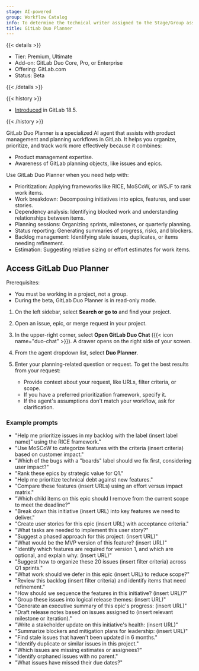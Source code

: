 ```yaml
---
stage: AI-powered
group: Workflow Catalog
info: To determine the technical writer assigned to the Stage/Group associated with this page, see https://handbook.gitlab.com/handbook/product/ux/technical-writing/#assignments
title: GitLab Duo Planner
---
```


{{< details >}}

- Tier: Premium, Ultimate
- Add-on: GitLab Duo Core, Pro, or Enterprise
- Offering: GitLab.com
- Status: Beta

{{< /details >}}

{{< history >}}

- [Introduced](https://gitlab.com/gitlab-org/gitlab/-/issues/576618) in GitLab 18.5.

{{< /history >}}

GitLab Duo Planner is a specialized AI agent that assists with product management
and planning workflows in GitLab. It helps you organize, prioritize, and track work more effectively
because it combines:

- Product management expertise.
- Awareness of GitLab planning objects, like issues and epics.

Use GitLab Duo Planner when you need help with:

- Prioritization: Applying frameworks like RICE, MoSCoW, or WSJF to rank work items.
- Work breakdown: Decomposing initiatives into epics, features, and user stories.
- Dependency analysis: Identifying blocked work and understanding relationships between items.
- Planning sessions: Organizing sprints, milestones, or quarterly planning.
- Status reporting: Generating summaries of progress, risks, and blockers.
- Backlog management: Identifying stale issues, duplicates, or items needing refinement.
- Estimation: Suggesting relative sizing or effort estimates for work items.

## Access GitLab Duo Planner

Prerequisites:

- You must be working in a project, not a group.
- During the beta, GitLab Duo Planner is in read-only mode.

1. On the left sidebar, select **Search or go to** and find your project.
1. Open an issue, epic, or merge request in your project.
1. In the upper-right corner, select **Open GitLab Duo Chat** ({{< icon name="duo-chat" >}}).
   A drawer opens on the right side of your screen.
1. From the agent dropdown list, select **Duo Planner**.
1. Enter your planning-related question or request. To get the best results from your request:

   - Provide context about your request, like URLs, filter criteria, or scope.
   - If you have a preferred prioritization framework, specify it.
   - If the agent's assumptions don't match your workflow, ask for clarification.

### Example prompts

- "Help me prioritize issues in my backlog with the label (insert label name)" using the RICE framework."
- "Use MoSCoW to categorize features with the criteria (insert criteria) based on customer impact."
- "Which of the bugs with a "boards" label should we fix first, considering user impact?"
- "Rank these epics by strategic value for Q1."
- "Help me prioritize technical debt against new features."
- "Compare these features (insert URLs) using an effort versus impact matrix."
- "Which child items on this epic should I remove from the current scope to meet the deadline?"
- "Break down this initiative (insert URL) into key features we need to deliver."
- "Create user stories for this epic (insert URL) with acceptance criteria."
- "What tasks are needed to implement this user story?"
- "Suggest a phased approach for this project: (insert URL)"
- "What would be the MVP version of this feature? (insert URL)"
- "Identify which features are required for version 1, and which are optional, and explain why: (insert URL)"
- "Suggest how to organize these 20 issues (insert filter criteria) across Q1 sprints."
- "What work should we defer in this epic (insert URL) to reduce scope?"
- "Review this backlog (insert filter criteria) and identify items that need refinement."
- "How should we sequence the features in this initiative? (insert URL)?"
- "Group these issues into logical release themes: (insert URL)"
- "Generate an executive summary of this epic's progress: (insert URL)"
- "Draft release notes based on issues assigned to (insert relevant milestone or iteration)."
- "Write a stakeholder update on this initiative's health: (insert URL)"
- "Summarize blockers and mitigation plans for leadership: (insert URL)"
- "Find stale issues that haven't been updated in 6 months."
- "Identify duplicate or similar issues in this project."
- "Which issues are missing estimates or assignees?"
- "Identify orphaned issues with no parent."
- "What issues have missed their due dates?"
